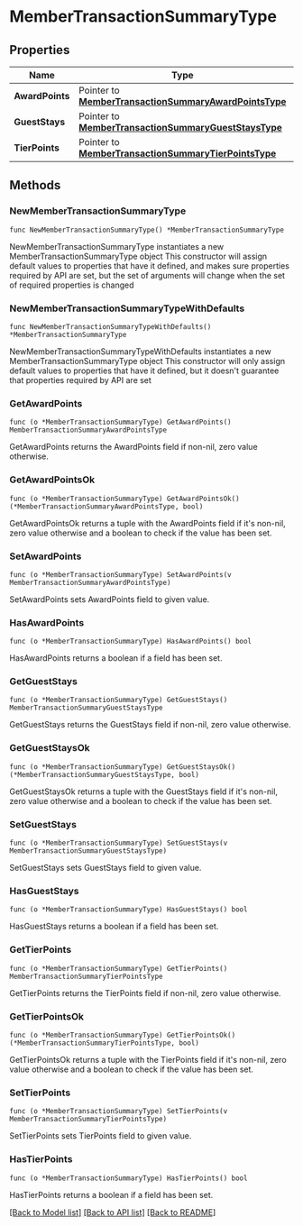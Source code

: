 # MemberTransactionSummaryType

## Properties

Name | Type | Description | Notes
------------ | ------------- | ------------- | -------------
**AwardPoints** | Pointer to [**MemberTransactionSummaryAwardPointsType**](MemberTransactionSummaryAwardPointsType.md) |  | [optional] 
**GuestStays** | Pointer to [**MemberTransactionSummaryGuestStaysType**](MemberTransactionSummaryGuestStaysType.md) |  | [optional] 
**TierPoints** | Pointer to [**MemberTransactionSummaryTierPointsType**](MemberTransactionSummaryTierPointsType.md) |  | [optional] 

## Methods

### NewMemberTransactionSummaryType

`func NewMemberTransactionSummaryType() *MemberTransactionSummaryType`

NewMemberTransactionSummaryType instantiates a new MemberTransactionSummaryType object
This constructor will assign default values to properties that have it defined,
and makes sure properties required by API are set, but the set of arguments
will change when the set of required properties is changed

### NewMemberTransactionSummaryTypeWithDefaults

`func NewMemberTransactionSummaryTypeWithDefaults() *MemberTransactionSummaryType`

NewMemberTransactionSummaryTypeWithDefaults instantiates a new MemberTransactionSummaryType object
This constructor will only assign default values to properties that have it defined,
but it doesn't guarantee that properties required by API are set

### GetAwardPoints

`func (o *MemberTransactionSummaryType) GetAwardPoints() MemberTransactionSummaryAwardPointsType`

GetAwardPoints returns the AwardPoints field if non-nil, zero value otherwise.

### GetAwardPointsOk

`func (o *MemberTransactionSummaryType) GetAwardPointsOk() (*MemberTransactionSummaryAwardPointsType, bool)`

GetAwardPointsOk returns a tuple with the AwardPoints field if it's non-nil, zero value otherwise
and a boolean to check if the value has been set.

### SetAwardPoints

`func (o *MemberTransactionSummaryType) SetAwardPoints(v MemberTransactionSummaryAwardPointsType)`

SetAwardPoints sets AwardPoints field to given value.

### HasAwardPoints

`func (o *MemberTransactionSummaryType) HasAwardPoints() bool`

HasAwardPoints returns a boolean if a field has been set.

### GetGuestStays

`func (o *MemberTransactionSummaryType) GetGuestStays() MemberTransactionSummaryGuestStaysType`

GetGuestStays returns the GuestStays field if non-nil, zero value otherwise.

### GetGuestStaysOk

`func (o *MemberTransactionSummaryType) GetGuestStaysOk() (*MemberTransactionSummaryGuestStaysType, bool)`

GetGuestStaysOk returns a tuple with the GuestStays field if it's non-nil, zero value otherwise
and a boolean to check if the value has been set.

### SetGuestStays

`func (o *MemberTransactionSummaryType) SetGuestStays(v MemberTransactionSummaryGuestStaysType)`

SetGuestStays sets GuestStays field to given value.

### HasGuestStays

`func (o *MemberTransactionSummaryType) HasGuestStays() bool`

HasGuestStays returns a boolean if a field has been set.

### GetTierPoints

`func (o *MemberTransactionSummaryType) GetTierPoints() MemberTransactionSummaryTierPointsType`

GetTierPoints returns the TierPoints field if non-nil, zero value otherwise.

### GetTierPointsOk

`func (o *MemberTransactionSummaryType) GetTierPointsOk() (*MemberTransactionSummaryTierPointsType, bool)`

GetTierPointsOk returns a tuple with the TierPoints field if it's non-nil, zero value otherwise
and a boolean to check if the value has been set.

### SetTierPoints

`func (o *MemberTransactionSummaryType) SetTierPoints(v MemberTransactionSummaryTierPointsType)`

SetTierPoints sets TierPoints field to given value.

### HasTierPoints

`func (o *MemberTransactionSummaryType) HasTierPoints() bool`

HasTierPoints returns a boolean if a field has been set.


[[Back to Model list]](../README.md#documentation-for-models) [[Back to API list]](../README.md#documentation-for-api-endpoints) [[Back to README]](../README.md)


